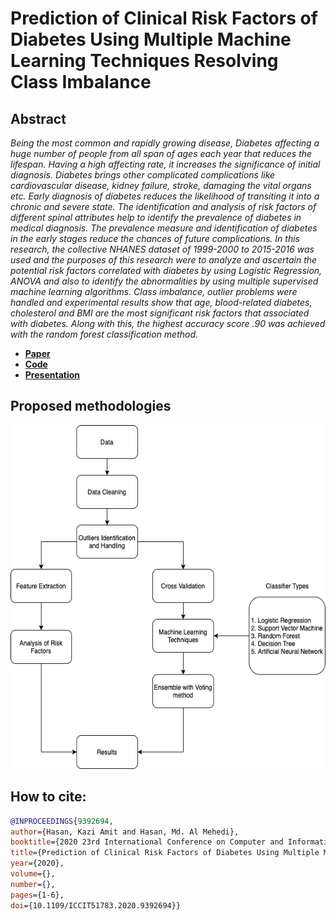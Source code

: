 # Prediction of Clinical Risk Factors of Diabetes Using Multiple Machine Learning Techniques Resolving Class Imbalance

## Abstract
*Being the most common and rapidly growing disease, Diabetes affecting a huge number of people from all span of ages each year that reduces the lifespan. Having a high affecting rate, it increases the significance of initial diagnosis. Diabetes brings other complicated complications like cardiovascular disease, kidney failure, stroke, damaging the vital organs etc. Early diagnosis of diabetes reduces the likelihood of transiting it into a chronic and severe state. The identification and analysis of risk factors of different spinal attributes help to identify the prevalence of diabetes in medical diagnosis. The prevalence measure and identification of diabetes in the early stages reduce the chances of future complications.  In this research, the collective NHANES dataset of 1999-2000 to 2015-2016 was used and the purposes of this research were to analyze and ascertain the potential risk factors correlated with diabetes by using Logistic Regression, ANOVA and also to identify the abnormalities by using multiple supervised machine learning algorithms. Class imbalance, outlier problems were handled and experimental results show that age, blood-related diabetes, cholesterol and  BMI  are the most significant risk factors that associated with diabetes. Along with this, the highest accuracy score .90 was achieved with the random forest classification method.*

 - [**Paper**](https://ieeexplore.ieee.org/document/9392694)
 - [**Code**](https://github.com/AmitHasanShuvo/Prediction-of-Clinical-Risk-Factors-of-Diabetes-Using-ML-Resolving-Class-Imbalance)
 - [**Presentation**](https://www.youtube.com/watch?v=SkLwpha_ZRE)


## Proposed methodologies
<img  src="https://github.com/AmitHasanShuvo/Prediction-of-Clinical-Risk-Factors-of-Diabetes-Using-ML-Resolving-Class-Imbalance/blob/main/graphical%20representation%20of%20proposed%20methodologies.png"  width="550px"  height="550px"/>


## How to cite:
  
  ```bibtex
@INPROCEEDINGS{9392694,
  author={Hasan, Kazi Amit and Hasan, Md. Al Mehedi},
  booktitle={2020 23rd International Conference on Computer and Information Technology (ICCIT)}, 
  title={Prediction of Clinical Risk Factors of Diabetes Using Multiple Machine Learning Techniques Resolving Class Imbalance}, 
  year={2020},
  volume={},
  number={},
  pages={1-6},
  doi={10.1109/ICCIT51783.2020.9392694}}
```
